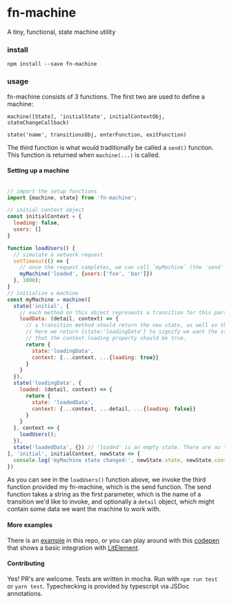 # fn-machine
A tiny, functional, state machine utility

### install
`npm install --save fn-machine`

### usage
fn-machine consists of 3 functions. The first two are used to define a machine:

`machine([State], 'initialState', initialContextObj, stateChangeCallback)`

`state('name', transitionsObj, enterFunction, exitFunction)`

The third function is what would traditionally be called a `send()` function. This function is returned when `machine(...)` is called.

#### Setting up a machine
```javascript

// import the setup functions
import {machine, state} from 'fn-machine';

// initial context object
const initialContext = {
  loading: false,
  users: []
}

function loadUsers() {
  // simulate a network request
  setTimeout(() => {
    // once the request completes, we can call `myMachine` (the 'send' function).
    myMachine('loaded', {users:['foo', 'bar']})
  }, 1000);
}
// initialize a machine
const myMachine = machine([
  state('initial', {
    // each method on this object represents a transition for this particular state.
    loadData: (detail, context) => {
      // a transition method should return the new state, as well as the optional context.
      // here we return {state:'loadingData'} to signify we want the state to now be 'loadingData', and
      // that the context.loading property should be true.
      return {
        state:'loadingData',
        context: {...context, ...{loading: true}}
      }
    }
  }),
  state('loadingData', {
    loaded: (detail, context) => {
      return {
        state: 'loadedData',
        context: {...context, ...detail, ...{loading: false}}
      }
    }
  }, context => {
    loadUsers();
  }),
  state('loadedData', {}) // 'loaded' is an empty state. There are no transitions.
], 'initial', initialContext, newState => {
  console.log('myMachine state changed:', newState.state, newState.context);
})

```
As you can see in the `loadUsers()` function above, we invoke the third function provided my fn-machine, which is the send function. The send function takes a string as the first parameter, which is the name of a transition we'd like to invoke, and optionally a `detail` object, which might contain some data we want the machine to work with.

#### More examples

There is an [example](https://github.com/jrobinson01/fn-machine/blob/master/example/index.html) in this repo, or you can play around with this [codepen](https://codepen.io/johnrobinson/pen/rNBPodV?editors=1001) that shows a basic integration with [LitElement](https://github.com/Polymer/lit-element).


#### Contributing
Yes! PR's are welcome. Tests are written in mocha. Run with `npm run test` or `yarn test`. Typechecking is provided by typescript via JSDoc annotations.
